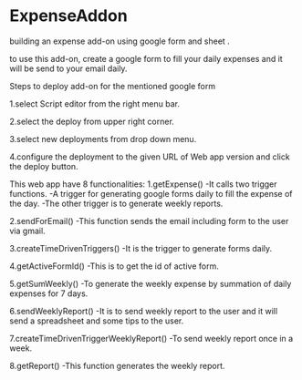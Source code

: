 # ExpenseAddon
building an expense add-on using google form and sheet .


to use this add-on, create a google form to fill your daily expenses and it will be send to your email daily.

Steps to deploy add-on for the mentioned google form

1.select Script editor from the right menu bar.

2.select the deploy from upper right corner.

3.select new deployments from drop down menu.

4.configure the deployment to the given URL of Web app version and click the deploy button.


This web app have 8 functionalities:
1.getExpense()
-It calls two trigger functions.
-A trigger for generating google forms daily to fill the expense of the day.
-The other trigger is to generate weekly reports.

2.sendForEmail()
-This function sends the email including form to the user via gmail.

3.createTimeDrivenTriggers()
-It is the trigger to generate forms daily.

4.getActiveFormId()
-This is to get the id of active form.

5.getSumWeekly()
-To generate the weekly expense by summation of daily expenses for 7 days.

6.sendWeeklyReport()
-It is to send weekly report to the user and it will send a spreadsheet and some tips to the user.

7.createTimeDrivenTriggerWeeklyReport()
-To send weekly report once in a week.

8.getReport()
-This function generates the weekly report.









